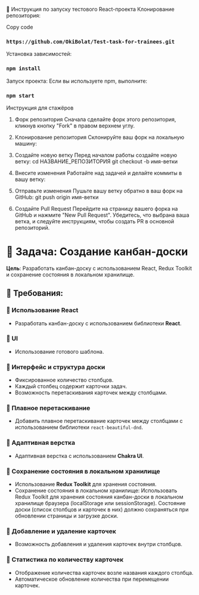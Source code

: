 🚀 Инструкция по запуску тестового React-проекта
Клонирование репозитория:

Copy code
### `https://github.com/OkiBolat/Test-task-for-trainees.git`

Установка зависимостей:
### `npm install`

Запуск проекта:
Если вы используете npm, выполните:
### `npm start`


Инструкция для стажёров
1. Форк репозитория
Сначала сделайте форк этого репозитория, кликнув кнопку "Fork" в правом верхнем углу.

2. Клонирование репозитория
Склонируйте ваш форк на локальную машину:

3. Создайте новую ветку
Перед началом работы создайте новую ветку:
cd НАЗВАНИЕ_РЕПОЗИТОРИЯ
git checkout -b имя-ветки

4. Внесите изменения
Работайте над задачей и делайте коммиты в вашу ветку:

5. Отправьте изменения
Пушьте вашу ветку обратно в ваш форк на GitHub:
git push origin имя-ветки

6. Создайте Pull Request
Перейдите на страницу вашего форка на GitHub и нажмите "New Pull Request". Убедитесь, что выбрана ваша ветка, и следуйте инструкциям, чтобы создать PR в основной репозиторий.

# 🚀 Задача: Создание канбан-доски

**Цель**: Разработать канбан-доску с использованием React, Redux Toolkit и сохранение состояния в локальном хранилище.

## 📌 Требования:

### 🔹 Использование React
- Разработать канбан-доску с использованием библиотеки **React**.

### 🔹 UI
- Использование готового шаблона.

### 🔹 Интерфейс и структура доски
- Фиксированное количество столбцов.
- Каждый столбец содержит карточки задач.
- Возможность перетаскивания карточек между столбцами.

### 🔹 Плавное перетаскивание
- Добавить плавное перетаскивание карточек между столбцами с использованием библиотеки `react-beautiful-dnd`.

### 🔹 Адаптивная верстка
- Адаптивная верстка с использованием **Chakra UI**.

### 🔹 Сохранение состояния в локальном хранилище
- Использование **Redux Toolkit** для хранения состояния.
- Сохранение состояния в локальном хранилище: Использовать Redux Toolkit для хранения состояния канбан-доски в локальном хранилище браузера (localStorage или sessionStorage). Состояние доски (список столбцов и карточек в них) должно сохраняться при обновлении страницы и загрузке доски.

### 🔹 Добавление и удаление карточек
- Возможность добавления и удаления карточек внутри столбцов.

### 🔹 Статистика по количеству карточек
- Отображение количества карточек возле названия каждого столбца.
- Автоматическое обновление количества при перемещении карточек.
